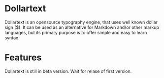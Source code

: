 # Dollartext
Dollartext is an opensource typography engine, that uses well known dollar sign ($).
It can be used as an alternative for Markdown and/or other markup languages, but its primary purpose is to offer simple and easy to learn syntax.
# Features
Dollartext is still in beta version. Wait for relase of first version.
